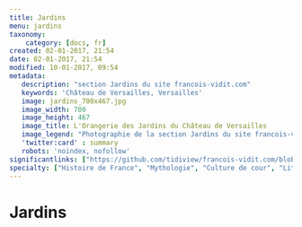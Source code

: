 ```yaml
---
title: Jardins
menu: jardins
taxonomy:
    category: [docs, fr]
created: 02-01-2017, 21:54
date: 02-01-2017, 21:54
modified: 10-01-2017, 09:54
metadata:
   description: "section Jardins du site francois-vidit.com"
   keywords: 'Château de Versailles, Versailles'
   image: jardins_700x467.jpg
   image_width: 700
   image_height: 467
   image_title: L'Orangerie des Jardins du Château de Versailles
   image_legend: "Photographie de la section Jardins du site francois-vidit.com"
   'twitter:card' : summary
   robots: 'noindex, nofollow'
significantlinks: ["https://github.com/tidiview/francois-vidit.com/blob/develop/user/sites/docs/pages/01.reference/02.versailles/02.jardins/chapter.fr.md"]
specialty: ["Histoire de France", "Mythologie", "Culture de cour", "Littérature de l'Empire Romain", "Littérature romaine impériale", "Château de Versailles", "Jardins"]
---
```


# Jardins